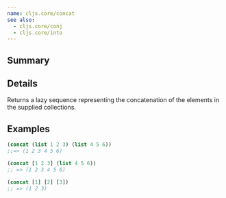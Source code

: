 ```yaml
---
name: cljs.core/concat
see also:
  - cljs.core/conj
  - cljs.core/into
---
```


## Summary

## Details

Returns a lazy sequence representing the concatenation of the elements in the
supplied collections.

## Examples

```clj
(concat (list 1 2 3) (list 4 5 6))
;;=> (1 2 3 4 5 6)

(concat [1 2 3] (list 4 5 6))
;; => (1 2 3 4 5 6)

(concat [1] [2] [3])
;; => (1 2 3)
```
